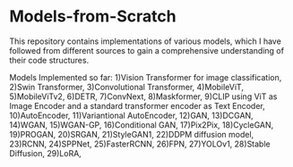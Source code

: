 # Models-from-Scratch

This repository contains implementations of various models, which I have followed from different sources to gain a comprehensive understanding of their code structures.

Models Implemented so far:
1)Vision Transformer for image classification,
2)Swin Transformer,
3)Convolutional Transformer,
4)MobileViT,
5)MobileViTv2,
6)DETR,
7)ConvNext,
8)Maskformer,
9)CLIP using ViT as Image Encoder and a standard transformer encoder as Text Encoder,
10)AutoEncoder,
11)Variantional AutoEncoder,
12)GAN,
13)DCGAN,
14)WGAN,
15)WGAN-GP,
16)Conditional GAN,
17)Pix2Pix,
18)CycleGAN,
19)PROGAN,
20)SRGAN,
21)StyleGAN1,
22)DDPM diffusion model,
23)RCNN,
24)SPPNet,
25)FasterRCNN,
26)FPN,
27)YOLOv1,
28)Stable Diffusion,
29)LoRA,
